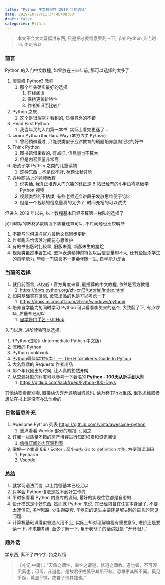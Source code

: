 ```yaml
---
title: "Python 中文教程在 2019 年的选择"
date: 2019-10-27T11:34:40+08:00
draft: false
categories: Python
---
```




> 本文不会太大篇幅讲东西, 只是把必要信息罗列一下, 节省 Python 入门时间, 少走弯路.

### 前言

Python 的入门中文教程, 如果放在三四年前, 那可以选择的太多了

1. 廖雪峰 Python3 教程
   1. 那个年头确实最好的选择
      1. 在线阅读
      2. 保持更新新特性
      3. 作者知识面比较广
2. Python 之旅
   1. 这个是很后期才看到的, 质量意外的不错
3. Head First Python
   1. 我当年买的入门第一本书, 实际上看完更迷了...
4. Learn Python the Hard Way (笨方法学 Python)
   1. 曾经稍微看过, 只能说类似于应试教育的刷题培养肌肉记忆的好书
5. Think Python
   1. 图书馆借来看的, 有点旧, 信息量也不算大
   2. 但是内容质量非常高
6. 陪孩子学 Python 之类的儿童读物
   1. 这种东西... 不是说不好, 标题让我讨厌
7. 各种网站上的视频教程
   1. 说实话, 我真正培养入门兴趣的还正是 B 站已经有的小甲鱼零基础学 Python 视频
   2. 视频类型的不枯燥, 有些老师还会讲段子发散思维便于记忆
   3. 但是一个视频的信息量真的太少了, 时间充裕的可以试试

但进入 2019 年以来, 以上教程基本已经不算第一梯队的选择了.

民间编写的教材多数情况下质量还算可以, 不过问题也比较明显:

1. 不能与时俱进与官方最新文档同步更新
2. 作者跑去恰饭没时间花心思维护
3. 有的书出版时比较早, 旧版未竟, 新版未生的尴尬
4. 视频类虽然丰富生动, 去掉表演精神的特色以后信息量却不大, 还有些扼杀学生的自学能力, 毕竟一门语言不一定会伴随一生, 自学能力却会.

### 当前的选择

1. 就目前而言, 从权威 / 官方角度来看, 最推荐的中文教程, 依然是官方教程.
   1. https://docs.python.org/zh-cn/3/tutorial/index.html 
2. 如果基础实在薄弱, 微软出品的也是可以考虑一下
   1. https://docs.microsoft.com/zh-cn/windows/python/ 
3. 培养自学能力的同时学习 Python 可以看看李笑来的这个, 大致翻了下, 有点啰嗦, 质量却还可以
   1. [自学是门手艺 - GitHub](https://github.com/selfteaching/the-craft-of-selfteaching) 

入门以后, 进阶读物可以选择:

1.  《Python进阶》（Intermediate Python 中文版） 
2. 流畅的 Python
3. Python cookbook
4.  [Python最佳实践指南！ — The Hitchhiker's Guide to Python](https://pythonguidecn.readthedocs.io/) 
   1.  大名鼎鼎的 Requests 作者出品
   2.  那个年代刚出的时候, 让人真的豁然开朗
5.  从查漏补缺的角度可以参考一下著名的 **Python - 100天从新手到大师**
    1.   https://github.com/jackfrued/Python-100-Days 

其他读物看都别看, 直接读优秀开源项目的源码, 读万卷书行万里路, 很多思维或者想法在书上是没有办法体会的.

### 日常信息补充

1. Awesome Python 列表  https://github.com/vinta/awesome-python 
   1. 重点看看 Weekly 部分的周报, 订阅之
2. 订阅一些质量不错的高产博客进行知识积累和资讯阅读
   1.  [值得订阅的内容源列表](https://github.com/ClericPy/newspaper#%E5%86%85%E5%AE%B9%E6%BA%90%E5%88%97%E8%A1%A8)
3. 掌握一个靠谱 IDE / Editor , 至少支持 Go to definition 功能, 方便阅读源码
   1. Pycharm
   2. Vscode

### 总结

1. 就学习语法而言, 以上路径基本已经足以
2. 只学会 Python 语法是找不到好工作的
3. 平时多看看 Python 内置库的源码, 最好的实现往往都是自带的
4. 设计模式是个好东西, 然而就 Python 来说, 其已经包含在语言本身里了, 不要太迷信它, 多学思路, 少生搬硬套. 毕竟它的诞生主要还是解决别的语言的常见问题.
5. 计算机基础课看似普通人用不上, 实际上却对理解编程有重要意义, 进阶还是要读一下, 不求能考研, 至少了解一下, 用于老爷子的话讲就是: "开开眼儿".

### 题外话

学东西, 离不了四个字: 持之以恒.

>  《礼记·中庸》：“天命之谓性，率性之谓道，修道之谓教。道也者，不可须臾离也；可离，非道也。是故君子戒慎乎其所不睹，恐惧乎其所不闻。莫见乎隐，莫显乎微，故君子慎其独也。” 
